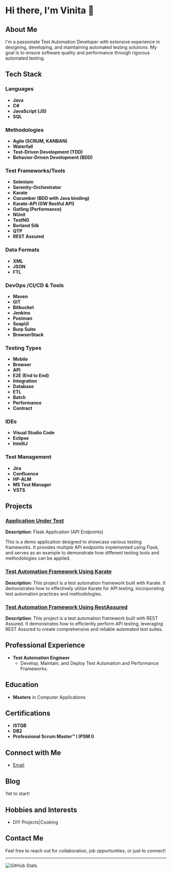 # Hi there, I'm Vinita 👋

## About Me
I'm a passionate Test Automation Developer with extensive experience in designing, developing, and maintaining automated testing solutions. My goal is to ensure software quality and performance through rigorous automated testing.

## Tech Stack
### Languages
- **Java**
- **C#**
- **JavaScript (JS)**
- **SQL**

### Methodologies
- **Agile (SCRUM, KANBAN)**
- **Waterfall**
- **Test-Driven Development (TDD)**
- **Behavior-Driven Development (BDD)**

### Test Frameworks/Tools
- **Selenium**
- **Serenity-Orchestrator**
- **Karate**
- **Cucumber (BDD with Java binding)**
- **Karate-API (GW Restful API)**
- **Gatling (Performance)**
- **NUnit**
- **TestNG**
- **Borland Silk**
- **QTP**
- **REST Assured**

### Data Formats
- **XML**
- **JSON**
- **FTL**

### DevOps /CI/CD & Tools
- **Maven**
- **GIT**
- **Bitbucket**
- **Jenkins**
- **Postman**
- **SoapUI**
- **Burp Suite**
- **BrowserStack**

### Testing Types
- **Mobile**
- **Browser**
- **API**
- **E2E (End to End)**
- **Integration**
- **Database**
- **ETL**
- **Batch**
- **Performance**
- **Contract**

### IDEs
- **Visual Studio Code**
- **Eclipse**
- **IntelliJ**

### Test Management
- **Jira**
- **Confluence**
- **HP-ALM**
- **MS Test Manager**
- **VSTS**

## Projects
### [Application Under Test](https://github.com/vinitad12/APIUnderTest)
**Description**: 
Flask Application (API Endpoints)

This is a demo application designed to showcase various testing frameworks. It provides multiple API endpoints implemented using Flask, and serves as an example to demonstrate how different testing tools and methodologies can be applied.

### [Test Automation Framework Using Karate](https://github.com/vinitad12/APIUnderTestKarate)
**Description**: 
This project is a test automation framework built with Karate. It demonstrates how to effectively utilize Karate for API testing, incorporating  test automation practices and methodologies.

### [Test Automation Framework Using RestAssured](https://github.com/vinitad12/APIUnderTestRestAssured)
**Description**: 
This project is a test automation framework built with REST Assured. It demonstrates how to efficiently perform API testing, leveraging REST Assured to create comprehensive and reliable automated test suites.

## Professional Experience
- **Test Automation Engineer** 
  - Develop, Maintain, and Deploy Test Automation and Performance Frameworks. 

## Education
- **Masters** in Computer Applications


## Certifications
- **ISTQB**
- **DB2**
- **Professional Scrum Master™ I (PSM I)**
 

## Connect with Me
- [Email](mailto:sevenqc.ca@gmail.com)

## Blog
Yet to start!

## Hobbies and Interests
- DIY Projects|Cooking

## Contact Me
Feel free to reach out for collaboration, job opportunities, or just to connect!

---

![GitHub Stats](https://github-readme-stats.vercel.app/api?username=vinitad12&show_icons=true&theme=radical)
